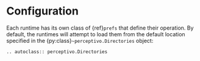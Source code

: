 # Configuration

Each runtime has its own class of {ref}`prefs` that define their operation. By default, the runtimes
will attempt to load them from the default location specified in the {py:class}`~perceptivo.Directories` object:

```{eval-rst}
.. autoclass:: perceptivo.Directories
    
```



